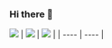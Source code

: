 ### Hi there 👋
<!--
Current:
[ClearlyDefined](https://github.com/clearlydefined)
- 🌱 I’m currently learning PowerShell
- 👯 I’m looking to collaborate on ...
- 🤔 I’m looking for help with ...
- ⚡ Fun fact: ...
-->

<!-- ![](http://github-profile-summary-cards.vercel.app/api/cards/stats?username=capfei&theme=github) -->

![](http://github-profile-summary-cards.vercel.app/api/cards/profile-details?username=capfei&theme=github&hide_border=true)
| ![](https://github-readme-stats.vercel.app/api?username=capfei&hide=stars&show=reviews,prs_merged,prs_merged_percentage&show_icons=true&count_private=true&theme=buefy&hide_border=true) | ![](https://github-readme-stats.vercel.app/api/top-langs/?username=capfei&size_weight=0.5&count_weight=0.5&&layout=compact&theme=buefy&hide_border=true) |
| ---- | ---- |
